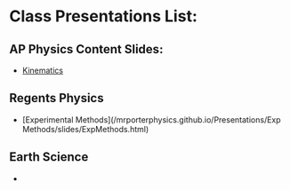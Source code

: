# Class Presentations List:


## AP Physics Content Slides:

  - [Kinematics](/mrporterphysics.github.io/Presentations/APCVPM/talks/CVPM2024.html)

## Regents Physics 

- [Experimental Methods](/mrporterphysics.github.io/Presentations/Exp Methods/slides/ExpMethods.html)


## Earth Science

- 



